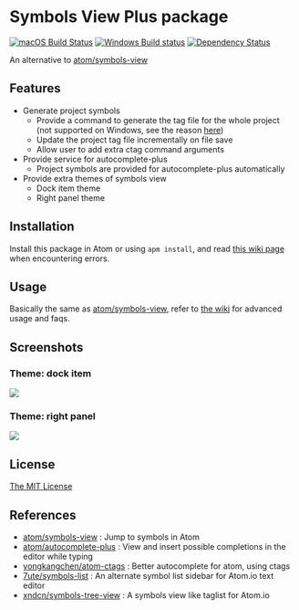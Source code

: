 # Symbols View Plus package

[![macOS Build Status](https://travis-ci.org/aidistan/atom-symbols-view-plus.svg?branch=master)](https://travis-ci.org/aidistan/atom-symbols-view-plus)
[![Windows Build status](https://ci.appveyor.com/api/projects/status/xwvan82oo42t6qmu?svg=true)](https://ci.appveyor.com/project/aidistan/atom-symbols-view-plus)
[![Dependency Status](https://gemnasium.com/badges/github.com/aidistan/atom-symbols-view-plus.svg)](https://gemnasium.com/github.com/aidistan/atom-symbols-view-plus)

An alternative to [atom/symbols-view](https://atom.io/packages/symbols-view)

## Features

- Generate project symbols
  - Provide a command to generate the tag file for the whole project (not supported on Windows, see the reason [here](https://github.com/aidistan/atom-symbols-view-plus/wiki/FAQ:-why-no-project-symbol-generation-on-Windows))
  - Update the project tag file incrementally on file save
  - Allow user to add extra ctag command arguments
- Provide service for autocomplete-plus
  - Project symbols are provided for autocomplete-plus automatically
- Provide extra themes of symbols view
  - Dock item theme
  - Right panel theme

## Installation

Install this package in Atom or using `apm install`, and read [this wiki page](https://github.com/aidistan/atom-symbols-view-plus/wiki/FAQ:-unable-to-install-on-Windows,-Linux-or-MacOS) when encountering errors.

## Usage

Basically the same as [atom/symbols-view](https://atom.io/packages/symbols-view), refer to [the wiki](https://github.com/aidistan/atom-symbols-view-plus/wiki) for advanced usage and faqs.

## Screenshots

### Theme: dock item
![](https://raw.githubusercontent.com/aidistan/atom-symbols-view-plus/master/screenshots/theme-dock-item.png)

### Theme: right panel
![](https://raw.githubusercontent.com/aidistan/atom-symbols-view-plus/master/screenshots/theme-right-panel.png)

## License

[The MIT License](https://github.com/aidistan/atom-symbols-view-plus/blob/master/LICENSE.md)

## References

- [atom/symbols-view](https://github.com/atom/symbols-view) : Jump to symbols in Atom
- [atom/autocomplete-plus](https://github.com/atom/autocomplete-plus) : View and insert possible completions in the editor while typing
- [yongkangchen/atom-ctags](https://github.com/yongkangchen/atom-ctags) : Better autocomplete for atom, using ctags
- [7ute/symbols-list](https://github.com/7ute/symbols-list) : An alternate symbol list sidebar for Atom.io text editor
- [xndcn/symbols-tree-view](https://github.com/xndcn/symbols-tree-view) : A symbols view like taglist for Atom.io
